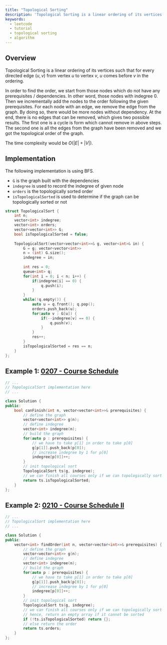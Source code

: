 ```yaml
---
title: "Topological Sorting"
description: 'Topological Sorting is a linear ordering of its vertices such that for every directed edge (u, v) from vertex u to vertex v, u comes before v in the ordering.'
keywords:
  - leetcode
  - tutorial
  - topological sorting
  - algorithm
---
```


<TutorialAuthors names="@wingkwong"/>

## Overview

Topological Sorting is a linear ordering of its vertices such that for every directed edge $(u, v)$ from vertex $u$ to vertex $v$, $u$ comes before $v$ in the ordering.

In order to find the order, we start from those nodes which do not have any prerequisites / dependencies. In other word, those nodes with indegree $0$. Then we incrementally add the nodes to the order following the given prerequisites. For each node with an edge, we remove the edge from the graph. By doing so, there would be more nodes without dependency. At the end, there is no edges that can be removed, which gives two possible results. The first one is a cycle is form which cannot remove in above steps. The second one is all the edges from the graph have been removed and we got the topological order of the graph.

The time complexity would be $O(|E| + |V|)$.

## Implementation

The following implementation is using BFS. 

- `G` is the graph built with the dependencies
- `indegree` is used to record the indegree of given node
- `orders` is the topologically sorted order
- `isTopologicalSorted` is used to determine if the graph can be topologically sorted or not

```cpp
struct TopologicalSort {
    int n;
    vector<int> indegree;
    vector<int> orders;
    vector<vector<int>> G;
    bool isTopologicalSorted = false;
    
    TopologicalSort(vector<vector<int>>& g, vector<int>& in) {
        G = g; vector<vector<int>>
        n = (int) G.size();
        indegree = in;
        
        int res = 0;
        queue<int> q;
        for(int i = 0; i < n; i++) {
            if(indegree[i] == 0) {
                q.push(i);
            }
        }
        while(!q.empty()) {
            auto u = q.front(); q.pop();
            orders.push_back(u);
            for(auto v : G[u]) {
                if(--indegree[v] == 0) {
                    q.push(v);
                }
            }
            res++;
        }
        isTopologicalSorted = res == n;
    }
};
```

## Example 1: [0207 - Course Schedule](https://leetcode.com/problems/course-schedule/)

```cpp
// ...
// TopologicalSort implementation here
// ...

class Solution {
public:
    bool canFinish(int n, vector<vector<int>>& prerequisites) {
        // define the graph
        vector<vector<int>> g(n);
        // define indegree
        vector<int> indegree(n);
        // build the graph
        for(auto p : prerequisites) {
            // we have to take p[1] in order to take p[0]
            g[p[1]].push_back(p[0]);
            // increase indegree by 1 for p[0]
            indegree[p[0]]++;
        }
        // init topological sort
        TopologicalSort ts(g, indegree);
        // we can finish all courses only if we can topologically sort
        return ts.isTopologicalSorted;
    }
};
```

## Example 2: [0210 - Course Schedule II](https://leetcode.com/problems/course-schedule-ii/)

```cpp
// ...
// TopologicalSort implementation here
// ...

class Solution {
public:
    vector<int> findOrder(int n, vector<vector<int>>& prerequisites) {
        // define the graph
        vector<vector<int>> g(n);
        // define indegree
        vector<int> indegree(n);
        // build the graph
        for(auto p : prerequisites) {
            // we have to take p[1] in order to take p[0]
            g[p[1]].push_back(p[0]);
            // increase indegree by 1 for p[0]
            indegree[p[0]]++;
        }
        // init topological sort
        TopologicalSort ts(g, indegree);
        // we can finish all courses only if we can topologically sort
        // hence, return an empty array if it cannot be sorted
        if (!ts.isTopologicalSorted) return {};
        // else return the order
        return ts.orders;
    }
};
```